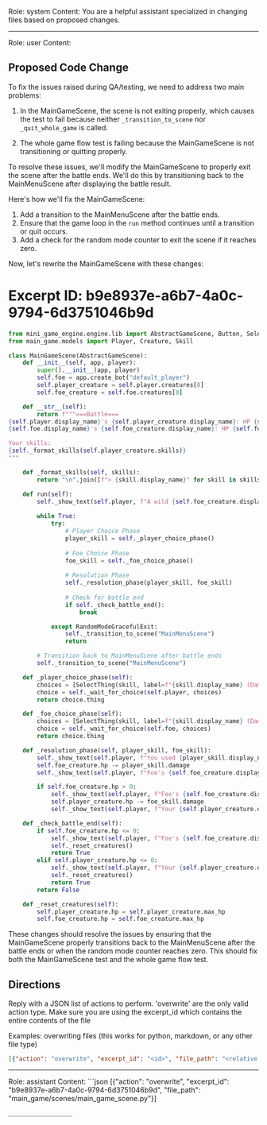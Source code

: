Role: system
Content: You are a helpful assistant specialized in changing files based on proposed changes.
__________________
Role: user
Content: 
## Proposed Code Change
To fix the issues raised during QA/testing, we need to address two main problems:

1. In the MainGameScene, the scene is not exiting properly, which causes the test to fail because neither `_transition_to_scene` nor `_quit_whole_game` is called.

2. The whole game flow test is failing because the MainGameScene is not transitioning or quitting properly.

To resolve these issues, we'll modify the MainGameScene to properly exit the scene after the battle ends. We'll do this by transitioning back to the MainMenuScene after displaying the battle result.

Here's how we'll fix the MainGameScene:

1. Add a transition to the MainMenuScene after the battle ends.
2. Ensure that the game loop in the `run` method continues until a transition or quit occurs.
3. Add a check for the random mode counter to exit the scene if it reaches zero.

Now, let's rewrite the MainGameScene with these changes:

# Excerpt ID: b9e8937e-a6b7-4a0c-9794-6d3751046b9d
```python main_game/scenes/main_game_scene.py
from mini_game_engine.engine.lib import AbstractGameScene, Button, SelectThing, RandomModeGracefulExit
from main_game.models import Player, Creature, Skill

class MainGameScene(AbstractGameScene):
    def __init__(self, app, player):
        super().__init__(app, player)
        self.foe = app.create_bot("default_player")
        self.player_creature = self.player.creatures[0]
        self.foe_creature = self.foe.creatures[0]

    def __str__(self):
        return f"""===Battle===
{self.player.display_name}'s {self.player_creature.display_name}: HP {self.player_creature.hp}/{self.player_creature.max_hp}
{self.foe.display_name}'s {self.foe_creature.display_name}: HP {self.foe_creature.hp}/{self.foe_creature.max_hp}

Your skills:
{self._format_skills(self.player_creature.skills)}
"""

    def _format_skills(self, skills):
        return "\n".join([f"> {skill.display_name}" for skill in skills])

    def run(self):
        self._show_text(self.player, f"A wild {self.foe_creature.display_name} appeared!")
        
        while True:
            try:
                # Player Choice Phase
                player_skill = self._player_choice_phase()
                
                # Foe Choice Phase
                foe_skill = self._foe_choice_phase()
                
                # Resolution Phase
                self._resolution_phase(player_skill, foe_skill)
                
                # Check for battle end
                if self._check_battle_end():
                    break

            except RandomModeGracefulExit:
                self._transition_to_scene("MainMenuScene")
                return

        # Transition back to MainMenuScene after battle ends
        self._transition_to_scene("MainMenuScene")

    def _player_choice_phase(self):
        choices = [SelectThing(skill, label=f"{skill.display_name} (Damage: {skill.damage})") for skill in self.player_creature.skills]
        choice = self._wait_for_choice(self.player, choices)
        return choice.thing

    def _foe_choice_phase(self):
        choices = [SelectThing(skill, label=f"{skill.display_name} (Damage: {skill.damage})") for skill in self.foe_creature.skills]
        choice = self._wait_for_choice(self.foe, choices)
        return choice.thing

    def _resolution_phase(self, player_skill, foe_skill):
        self._show_text(self.player, f"You used {player_skill.display_name}!")
        self.foe_creature.hp -= player_skill.damage
        self._show_text(self.player, f"Foe's {self.foe_creature.display_name} took {player_skill.damage} damage!")

        if self.foe_creature.hp > 0:
            self._show_text(self.player, f"Foe's {self.foe_creature.display_name} used {foe_skill.display_name}!")
            self.player_creature.hp -= foe_skill.damage
            self._show_text(self.player, f"Your {self.player_creature.display_name} took {foe_skill.damage} damage!")

    def _check_battle_end(self):
        if self.foe_creature.hp <= 0:
            self._show_text(self.player, f"Foe's {self.foe_creature.display_name} fainted! You win!")
            self._reset_creatures()
            return True
        elif self.player_creature.hp <= 0:
            self._show_text(self.player, f"Your {self.player_creature.display_name} fainted! You lose!")
            self._reset_creatures()
            return True
        return False

    def _reset_creatures(self):
        self.player_creature.hp = self.player_creature.max_hp
        self.foe_creature.hp = self.foe_creature.max_hp
```

These changes should resolve the issues by ensuring that the MainGameScene properly transitions back to the MainMenuScene after the battle ends or when the random mode counter reaches zero. This should fix both the MainGameScene test and the whole game flow test.

## Directions
Reply with a JSON list of actions to perform. 'overwrite' are the only valid action type. 
Make sure you are using the excerpt_id which contains the entire contents of the file

Examples:
overwriting files (this works for python, markdown, or any other file type)
```json output_example1
[{"action": "overwrite", "excerpt_id": "<id>", "file_path": "<relative file path>"}]
```

__________________
Role: assistant
Content: ```json
[{"action": "overwrite", "excerpt_id": "b9e8937e-a6b7-4a0c-9794-6d3751046b9d", "file_path": "main_game/scenes/main_game_scene.py"}]
```
__________________
